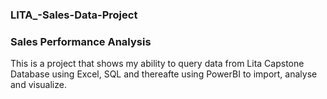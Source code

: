 ### LITA_-Sales-Data-Project

### Sales Performance Analysis 
This is a project that shows my ability to query data from Lita Capstone Database using Excel, SQL and thereafte using PowerBI to import, analyse and visualize.
